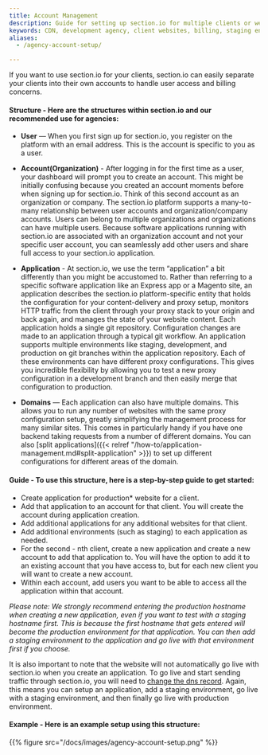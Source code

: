 ```yaml
---
title: Account Management
description: Guide for setting up section.io for multiple clients or websites. Reviews section.io account structures and instructions to get started.
keywords: CDN, development agency, client websites, billing, staging environment, test environment
aliases:
  - /agency-account-setup/

---
```


If you want to use section.io for your clients, section.io can easily separate your clients into their own accounts to handle user access and billing concerns.

#### **Structure** - Here are the structures within section.io and our recommended use for agencies:

* **User** — When you first sign up for section.io, you register on the platform with an email address. This is the account is specific to you as a user. 
* **Account(Organization)** - After logging in for the first time as a user, your dashboard will prompt you to create an account. This might be initially confusing because you created an account moments before when signing up for section.io. Think of this second account as an organization or company. The section.io platform supports a many-to-many relationship between user accounts and organization/company accounts. Users can belong to multiple organizations and organizations can have multiple users. Because software applications running with section.io are associated with an organization account and not your specific user account, you can seamlessly add other users and share full access to your section.io application. 
* **Application** - At section.io, we use the term “application” a bit differently than you might be accustomed to. Rather than referring to a specific software application like an Express app or a Magento site, an application describes the section.io platform-specific entity that holds the configuration for your content-delivery and proxy setup, monitors HTTP traffic from the client through your proxy stack to your origin and back again, and manages the state of your website content. Each application holds a single git repository. Configuration changes are made to an application through a typical git workflow. An application supports multiple environments like staging, development, and production on git branches within the application repository. Each of these environments can have different proxy configurations. This gives you incredible flexibility by allowing you to test a new proxy configuration in a development branch and then easily merge that configuration to production.

* **Domains** — Each application can also have multiple domains. This allows you to run any number of websites with the same proxy configuration setup, greatly simplifying the management process for many similar sites. This comes in particularly handy if you have one backend taking requests from a number of different domains. You can also [split applications]({{< relref "/how-to/application-management.md#split-application" >}}) to set up different configurations for different areas of the domain. 


#### **Guide** - To use this structure, here is a step-by-step guide to get started:

* Create application for production* website for a client.
* Add that application to an account for that client. You will create the account during application creation.
* Add additional applications for any additional websites for that client.
* Add additional environments (such as staging) to each application as needed.
* For the second - nth client, create a new application and create a new account to add that application to. You will have the option to add it to an existing account that you have access to, but for each new client you will want to create a new account.
* Within each account, add users you want to be able to access all the application within that account.

*Please note: We strongly recommend entering the production hostname when creating a new application, even if you want to test with a staging hostname first. This is because the first hostname that gets entered will become the production environment for that application. You can then add a staging environment to the application and go live with that environment first if you choose.*

It is also important to note that the website will not automatically go live with section.io when you create an application. To go live and start sending traffic through section.io, you will need to [change the dns record](/docs/change-dns). Again, this means you can setup an application, add a staging environment, go live with a staging environment, and then finally go live with production environment.


#### **Example** - Here is an example setup using this structure:

{{% figure src="/docs/images/agency-account-setup.png" %}}
